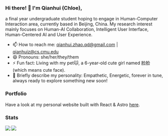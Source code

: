 ### Hi there! 👋 I'm Qianhui (Chloe),

a final year undergraduate student hoping to engage in Human-Computer Interaction area, currently based in Beijing, China.
My research interest mainly focuses on Human-AI Collaboration, Intelligent User Interface, Human-Centered AI and User Experience.

- 📫 How to reach me: qianhui.zhao.qd@gmail.com | qianhuiz@cs.cmu.edu
- 😄 Pronouns: she/her/they/them
- ⚡️ Fun fact: Living with my pet🐱, a 6-year-old cute girl named 脸脸 (which means cute face).
- 🌈 Briefly describe my personality: Empathetic, Energetic, forever in tune, always ready to explore something new soon!

### Portfolio

Have a look at my personal website built with React & Astro [here](https://zqh0421.github.io).

### Stats

<img align="left" src="https://github-readme-stats.vercel.app/api?username=zqh0421&hide_rank=true&theme=graywhite&hide_border=true&include_all_commits=true&count_private=true">
<img align="left" src="https://github-readme-stats.vercel.app/api/top-langs/?username=zqh0421&theme=graywhite&hide_border=true&count_private=true&hide=css,html&layout=compact">
<!--
**zqh0421/zqh0421** is a ✨ _special_ ✨ repository because its `README.md` (this file) appears on your GitHub profile.

Here are some ideas to get you started:

- 🔭 I’m currently working on ...
- 🌱 I’m currently learning ...
- 👯 I’m looking to collaborate on ...
- 🤔 I’m looking for help with ...
- 💬 Ask me about ...
- 📫 How to reach me: ...
- 😄 Pronouns: ...
- ⚡ Fun fact: ...
-->
